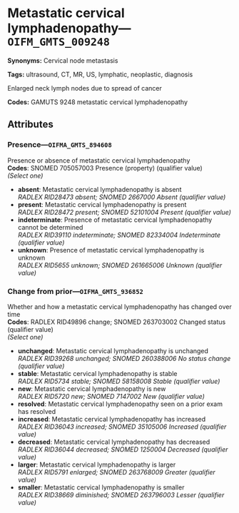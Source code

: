 # Metastatic cervical lymphadenopathy—`OIFM_GMTS_009248`

**Synonyms:** Cervical node metastasis

**Tags:** ultrasound, CT, MR, US, lymphatic, neoplastic, diagnosis

Enlarged neck lymph nodes due to spread of cancer

**Codes:** GAMUTS 9248 metastatic cervical lymphadenopathy

## Attributes

### Presence—`OIFMA_GMTS_894608`

Presence or absence of metastatic cervical lymphadenopathy  
**Codes**: SNOMED 705057003 Presence (property) (qualifier value)  
*(Select one)*

- **absent**: Metastatic cervical lymphadenopathy is absent  
_RADLEX RID28473 absent; SNOMED 2667000 Absent (qualifier value)_
- **present**: Metastatic cervical lymphadenopathy is present  
_RADLEX RID28472 present; SNOMED 52101004 Present (qualifier value)_
- **indeterminate**: Presence of metastatic cervical lymphadenopathy cannot be determined  
_RADLEX RID39110 indeterminate; SNOMED 82334004 Indeterminate (qualifier value)_
- **unknown**: Presence of metastatic cervical lymphadenopathy is unknown  
_RADLEX RID5655 unknown; SNOMED 261665006 Unknown (qualifier value)_

### Change from prior—`OIFMA_GMTS_936852`

Whether and how a metastatic cervical lymphadenopathy has changed over time  
**Codes**: RADLEX RID49896 change; SNOMED 263703002 Changed status (qualifier value)  
*(Select one)*

- **unchanged**: Metastatic cervical lymphadenopathy is unchanged  
_RADLEX RID39268 unchanged; SNOMED 260388006 No status change (qualifier value)_
- **stable**: Metastatic cervical lymphadenopathy is stable  
_RADLEX RID5734 stable; SNOMED 58158008 Stable (qualifier value)_
- **new**: Metastatic cervical lymphadenopathy is new  
_RADLEX RID5720 new; SNOMED 7147002 New (qualifier value)_
- **resolved**: Metastatic cervical lymphadenopathy seen on a prior exam has resolved  
- **increased**: Metastatic cervical lymphadenopathy has increased  
_RADLEX RID36043 increased; SNOMED 35105006 Increased (qualifier value)_
- **decreased**: Metastatic cervical lymphadenopathy has decreased  
_RADLEX RID36044 decreased; SNOMED 1250004 Decreased (qualifier value)_
- **larger**: Metastatic cervical lymphadenopathy is larger  
_RADLEX RID5791 enlarged; SNOMED 263768009 Greater (qualifier value)_
- **smaller**: Metastatic cervical lymphadenopathy is smaller  
_RADLEX RID38669 diminished; SNOMED 263796003 Lesser (qualifier value)_